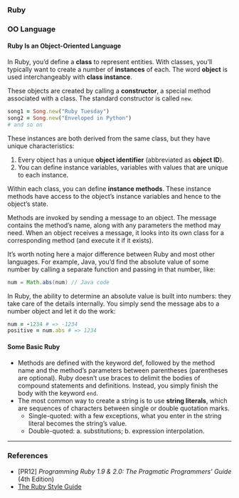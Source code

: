 ### **Ruby**

### OO Language

#### Ruby Is an Object-Oriented Language

In Ruby, you’d define a **class** to represent entities. With classes, you’ll typically want to create a number of **instances** of each. The word **object** is used interchangeably with **class instance**.

These objects are created by calling a **constructor**, a special method associated with a class. The standard constructor is called `new`.

```ruby
song1 = Song.new("Ruby Tuesday")
song2 = Song.new("Enveloped in Python")
# and so on
```

These instances are both derived from the same class, but they have unique characteristics:

1. Every object has a unique **object identifier** (abbreviated as **object ID**).
2. You can define instance variables, variables with values that are unique to each instance.

Within each class, you can define **instance methods**. These instance methods have access to the object’s instance variables and hence to the object’s state.

Methods are invoked by sending a message to an object. The message contains the method’s name, along with any parameters the method may need. When an object receives a message, it looks into its own class for a corresponding method (and execute it if it exists).

It’s worth noting here a major difference between Ruby and most other languages. For example, Java, you’d find the absolute value of some number by calling a separate function and passing in that number, like:

```java
num = Math.abs(num) // Java code
```

In Ruby, the ability to determine an absolute value is built into numbers: they take care of the details internally. You simply send the message abs to a number object and let it do the work:

```ruby
num = -1234 # => -1234
positive = num.abs # => 1234
```

#### Some Basic Ruby

* Methods are defined with the keyword def, followed by the method name and the method’s parameters between parentheses (parentheses are optional). Ruby doesn’t use braces to delimit the bodies of compound statements and definitions. Instead, you simply finish the body with the keyword `end`.
* The most common way to create a string is to use **string literals**, which are sequences of characters between single or double quotation marks.
    * Single-quoted: with a few exceptions, what you enter in the string literal becomes the string’s value.
    * Double-quoted: a. substitutions; b. expression interpolation.

- - -

### References

* [PR12] *Programming Ruby 1.9 & 2.0: The Pragmatic Programmers' Guide* (4th Edition)
* [The Ruby Style Guide](https://github.com/bbatsov/ruby-style-guide)
